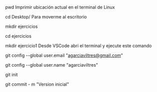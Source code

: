 pwd       Imprimir ubicación actual en el terminal de Linux

cd Desktop/        Para moverme al escritorio

mkdir ejercicios

cd ejercicios

mkdir ejercicio1    Desde VSCode abri el terminal y ejecute este comando

git config --global user.email "agarciaviltres@gmail.com"

git config --global user.name "agarciaviltres"

git init

git commit - m "Version inicial"
